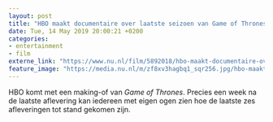 ```yaml
---
layout: post
title: "HBO maakt documentaire over laatste seizoen van Game of Thrones"
date: Tue, 14 May 2019 20:00:21 +0200
categories: 
- entertainment 
- film 
externe_link: "https://www.nu.nl/film/5892018/hbo-maakt-documentaire-over-laatste-seizoen-van-game-of-thrones.html"
feature_image: "https://media.nu.nl/m/zf8xv3hagbq1_sqr256.jpg/hbo-maakt-documentaire-over-laatste-seizoen-van-game-of-thrones.jpg"
---
```


HBO komt met een making-of van <em>Game of Thrones</em>. Precies een week na de laatste aflevering kan iedereen met eigen ogen zien hoe de laatste zes afleveringen tot stand gekomen zijn.
